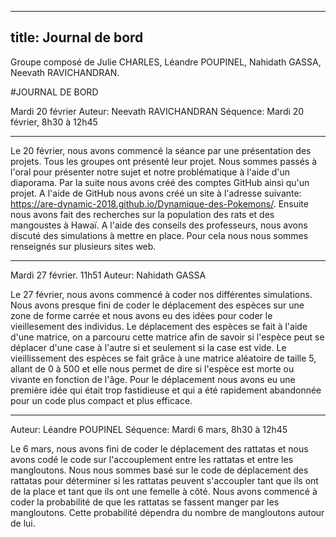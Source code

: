 
---
title: Journal de bord
---


Groupe composé de Julie CHARLES, Léandre POUPINEL, Nahidath GASSA, Neevath RAVICHANDRAN.

#JOURNAL DE BORD

Mardi 20 février
Auteur: Neevath RAVICHANDRAN
Séquence: Mardi 20 février, 8h30 à 12h45


---

  Le 20 février, nous avons commencé la séance par une présentation des projets. Tous les groupes ont présenté leur projet. Nous sommes passés à l'oral pour présenter notre sujet et notre problématique à l'aide d'un diaporama.
  Par la suite nous avons créé des comptes GitHub ainsi qu'un projet. A l'aide de GitHub nous avons créé un site à l'adresse suivante: https://are-dynamic-2018.github.io/Dynamique-des-Pokemons/.
  Ensuite nous avons fait des recherches sur la population des rats et des mangoustes à Hawaï. A l'aide des conseils des professeurs, nous avons discuté des simulations à mettre en place. Pour cela nous nous sommes renseignés sur plusieurs sites web.


---

Mardi 27 février. 11h51
Auteur: Nahidath GASSA

   Le 27 février, nous avons commencé à coder nos différentes simulations. Nous avons presque fini de coder le déplacement des espèces sur une zone de forme carrée et nous avons eu des idées pour coder le vieillesement des individus. Le déplacement des espèces se fait à l'aide d'une matrice, on a parcouru cette matrice afin de savoir si l'espèce peut se déplacer d'une case à l'autre si et seulement si la case est vide. Le vieillissement des espèces se fait grâce à une matrice aléatoire de taille 5, allant de 0 à 500 et elle nous permet de dire si l'espèce est morte ou vivante en fonction de l'âge.
   Pour le déplacement nous avons eu une première idée qui était trop fastidieuse et qui a été rapidement abandonnée pour un code plus compact et plus efficace.
  
  
---

Auteur: Léandre POUPINEL
Séquence: Mardi 6 mars, 8h30 à 12h45

  Le 6 mars, nous avons fini de coder le déplacement des rattatas et nous avons codé le code sur l'accouplement entre les rattatas et entre les mangloutons. Nous nous sommes basé sur le code de déplacement des rattatas pour déterminer si les rattatas peuvent s'accoupler tant que ils ont de la place et tant que ils ont une femelle à côté. Nous avons commencé à coder la probabilité de que les rattatas se fassent manger par les mangloutons. Cette probabilité dépendra du nombre de mangloutons autour de lui.
